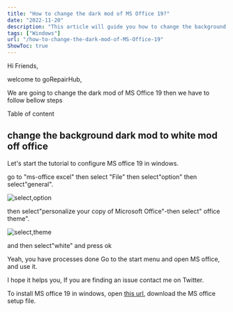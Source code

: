 ```yaml
---
title: "How to change the dark mod of MS Office 19?"
date: "2022-11-20"
description: "This article will guide you how to change the background theme msoffice-19 "
tags: ["Windows"]
url: "/how-to-change-the-dark-mod-of-MS-Office-19"
ShowToc: true
---
```


Hi Friends,

welcome to   goRepairHub,


We are going to change the dark mod of MS Office 19 then we have to follow bellow steps

Table of content

## change the background dark mod to white mod off office

Let's start the tutorial to configure MS office 19 in windows.

 go to "ms-office excel" then select  "File" then select"option" then select"general". 

![select,option](https://gorepairhub.github.io/images/2022-11-20-change-the-dark-mod-of-MS-Office-19/info.png)


then select"personalize your copy of Microsoft Office"-then select" office theme".

![select,theme](https://gorepairhub.github.io/images/2022-11-20-change-the-dark-mod-of-MS-Office-19/genral.png)

and then select"white" and press ok


Yeah, you have processes done Go to the start menu and open MS office, and use it.

I hope it helps you, If you are finding an issue contact me on Twitter.

To install MS office 19 in windows, open <a href="https://getintopc.com/softwares/office-tools/office-2019-pro-plus-june-2021-free-download-1269397/">
this url</a>, download the MS office setup file.